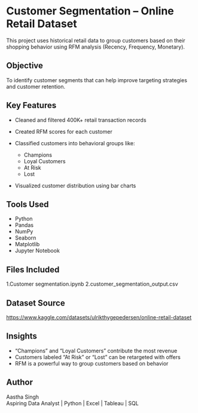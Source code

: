 #  Customer Segmentation – Online Retail Dataset

This project uses historical retail data to group customers based on their shopping behavior using RFM analysis (Recency, Frequency, Monetary).


##  Objective

To identify customer segments that can help improve targeting strategies and customer retention.


##  Key Features

- Cleaned and filtered 400K+ retail transaction records  
- Created RFM scores for each customer  
- Classified customers into behavioral groups like:
  - Champions  
  - Loyal Customers  
  - At Risk  
  - Lost

- Visualized customer distribution using bar charts  


##  Tools Used

- Python  
- Pandas  
- NumPy  
- Seaborn  
- Matplotlib  
- Jupyter Notebook
  

##  Files Included

1.Customer segmentation.ipynb
2.customer_segmentation_output.csv


##  Dataset Source

 https://www.kaggle.com/datasets/ulrikthygepedersen/online-retail-dataset

##  Insights

- “Champions” and “Loyal Customers” contribute the most revenue  
- Customers labeled “At Risk” or “Lost” can be retargeted with offers  
- RFM is a powerful way to group customers based on behavior
  

##  Author

Aastha Singh  
Aspiring Data Analyst | Python | Excel | Tableau | SQL  
